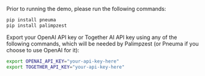Prior to running the demo, please run the following commands:
```bash
pip install pneuma
pip install palimpzest
```

Export your OpenAI API key or Together AI API key using any of the following commands, which will be needed by Palimpzest (or Pneuma if you choose to use OpenAI for it):

```bash
export OPENAI_API_KEY="your-api-key-here"
export TOGETHER_API_KEY="your-api-key-here"
```

